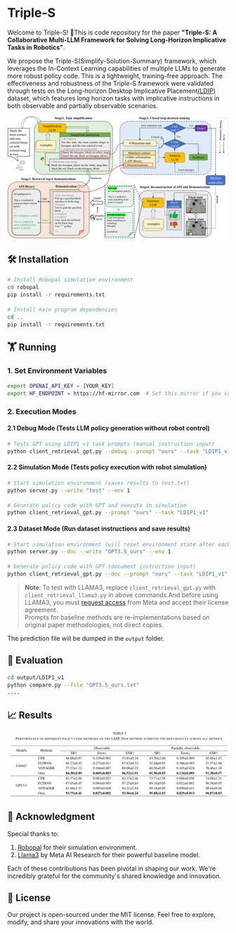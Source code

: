 # Triple-S
Welcome to Triple-S! 🚀This is code repository for the paper **"Triple-S: A Collaborative Multi-LLM Framework for Solving Long-Horizon Implicative Tasks in Robotics"**.

We propose the Triple-S(Simplify-Solution-Summary) framework, which leverages the In-Context Learning capabilities of multiple LLMs to generate more robust policy code. This is a lightweight, training-free approach. The effectiveness and robustness of the Triple-S framework were validated through tests on the Long-horizon Desktop Implicative Placement[(LDIP)](dataset/README.md) dataset, which features long horizon tasks with implicative instructions in both observable and partially observable scenarios.

![The framework of Triple-S](https://github.com/Ghbbbbb/Triple-S/blob/main/assets/Triple-S.png)


## 🛠 Installation
```bash
# Install Robopal simulation environment
cd robopal
pip install -r requirements.txt

# Install main program dependencies
cd ..
pip install -r requirements.txt
```

## 🏋️ Running
### 1. Set Environment Variables
```bash
export OPENAI_API_KEY = [YOUR_KEY]
export HF_ENDPOINT = https://hf-mirror.com  # Set this mirror if you cannot access HuggingFace directly
```

### 2. Execution Modes
#### 2.1 Debug Mode (Tests LLM policy generation without robot control)
```bash
# Tests GPT using LDIP1_v1 task prompts (manual instruction input)
python client_retrieval_gpt.py --debug --prompt "ours" --task "LDIP1_v1" 
```
#### 2.2 Simulation Mode (Tests policy execution with robot simulation)
```bash
# Start simulation environment (saves results to test.txt)
python server.py --write "test" --env 1  

# Generate policy code with GPT and execute in simulation
python client_retrieval_gpt.py --prompt "ours" --task "LDIP1_v1"  
```
#### 2.3 Dataset Mode (Run dataset instructions and save results)
```bash
# Start simulation environment (will reset environment state after each run)
python server.py --doc --write "GPT3.5_ours" --env 1

# Generate policy code with GPT (document instruction input)
python client_retrieval_gpt.py --doc --prompt "ours" --task "LDIP1_v1"
```
> **Note**: To test with LLAMA3, replace `client_retrieval_gpt.py` with `client_retrieval_llama3.py` in above commands.And before using LLAMA3, you must [request access](https://llama.meta.com/llama-downloads/) from Meta and accept their license agreement.<br>
Prompts for baseline methods are re-implementations based on original paper methodologies, not direct copies.

The prediction file will be dumped in the `output` folder.

## 🧪 Evaluation

```bash
cd output/LDIP1_v1
python compare.py --file "GPT3.5_ours.txt"
....
```

## 📈 Results
![Results of Triple-S](https://github.com/Ghbbbbb/Triple-S/blob/main/assets/result.jpg)

## 🙏 Acknowledgment

Special thanks to:

1. [Robopal](https://github.com/NoneJou072/robopal) for their simulation environment.
2. [Llama3](https://github.com/meta-llama/llama3) by Meta AI Research for their powerful baseline model.

Each of these contributions has been pivotal in shaping our work. We're incredibly grateful for the community's shared knowledge and innovation.

## 📄 License 

Our project is open-sourced under the MIT license. Feel free to explore, modify, and share your innovations with the world.
